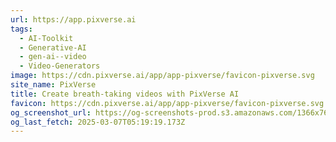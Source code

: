 ```yaml
---
url: https://app.pixverse.ai
tags:
  - AI-Toolkit
  - Generative-AI
  - gen-ai--video
  - Video-Generators
image: https://cdn.pixverse.ai/app/app-pixverse/favicon-pixverse.svg
site_name: PixVerse
title: Create breath-taking videos with PixVerse AI
favicon: https://cdn.pixverse.ai/app/app-pixverse/favicon-pixverse.svg
og_screenshot_url: https://og-screenshots-prod.s3.amazonaws.com/1366x768/80/false/272f7a33d73103acd7648d939efb5ff773f0ebe2f1741878cab9ebeb51f83c0b.jpeg
og_last_fetch: 2025-03-07T05:19:19.173Z
---
```


